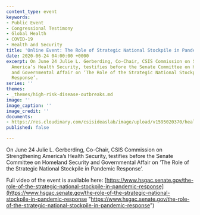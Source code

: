 ```yaml
---
content_type: event
keywords:
- Public Event
- Congressional Testimony
- Global Health
- COVID-19
- Health and Security
title: 'Online Event: The Role of Strategic National Stockpile in Pandemic Response'
date: 2020-06-24 04:00:00 +0000
excerpt: On June 24 Julie L. Gerberding, Co-Chair, CSIS Commission on Strengthening
  America’s Health Security, testifies before the Senate Committee on Homeland Security
  and Governmental Affair on ‘The Role of the Strategic National Stockpile in Pandemic
  Response’.
series: ''
themes:
- _themes/high-risk-disease-outbreaks.md
image: ''
image_caption: ''
image_credit: ''
documents:
- https://res.cloudinary.com/csisideaslab/image/upload/v1595020370/health-commission/ts200624_Gerberding__HSGAC_a9x3wy.pdf
published: false

---
```

On June 24 Julie L. Gerberding, Co-Chair, CSIS Commission on Strengthening America’s Health Security, testifies before the Senate Committee on Homeland Security and Governmental Affair on ‘The Role of the Strategic National Stockpile in Pandemic Response’.

Full video of the event is available here: [https://www.hsgac.senate.gov/the-role-of-the-strategic-national-stockpile-in-pandemic-response](https://www.hsgac.senate.gov/the-role-of-the-strategic-national-stockpile-in-pandemic-response "https://www.hsgac.senate.gov/the-role-of-the-strategic-national-stockpile-in-pandemic-response")